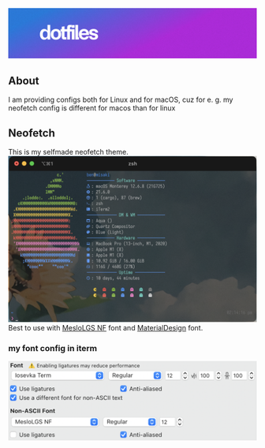 <img src="https://raw.githubusercontent.com/bengiv/bengiv/main/assets/banners/dotfiles.png">

## About
I am providing configs both for Linux and for macOS, cuz for e. g. my neofetch config is different for macos than for linux

## Neofetch
This is my selfmade neofetch theme.
![Neofetch Screenshot](https://raw.githubusercontent.com/bengiv/dotfiles/main/macOS/neofetch/iTerm.png)
Best to use with [MesloLGS NF](https://github.com/romkatv/powerlevel10k#fonts) font and [MaterialDesign](https://github.com/Templarian/MaterialDesign-Font) font.
### my font config in iterm
![iTerm Font Settings](https://raw.githubusercontent.com/bengiv/dotfiles/main/macOS/neofetch/iTermFS.png)

